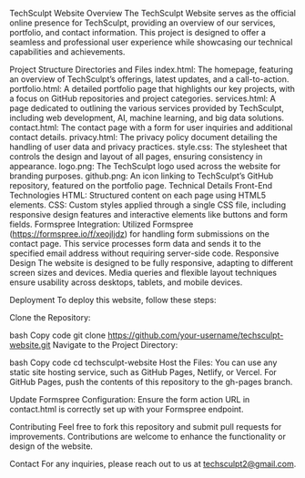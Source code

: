 TechSculpt Website
Overview
The TechSculpt Website serves as the official online presence for TechSculpt, providing an overview of our services, portfolio, and contact information. This project is designed to offer a seamless and professional user experience while showcasing our technical capabilities and achievements.

Project Structure
Directories and Files
index.html: The homepage, featuring an overview of TechSculpt’s offerings, latest updates, and a call-to-action.
portfolio.html: A detailed portfolio page that highlights our key projects, with a focus on GitHub repositories and project categories.
services.html: A page dedicated to outlining the various services provided by TechSculpt, including web development, AI, machine learning, and big data solutions.
contact.html: The contact page with a form for user inquiries and additional contact details.
privacy.html: The privacy policy document detailing the handling of user data and privacy practices.
style.css: The stylesheet that controls the design and layout of all pages, ensuring consistency in appearance.
logo.png: The TechSculpt logo used across the website for branding purposes.
github.png: An icon linking to TechSculpt’s GitHub repository, featured on the portfolio page.
Technical Details
Front-End Technologies
HTML: Structured content on each page using HTML5 elements.
CSS: Custom styles applied through a single CSS file, including responsive design features and interactive elements like buttons and form fields.
Formspree Integration: Utilized Formspree (https://formspree.io/f/xeojljdz) for handling form submissions on the contact page. This service processes form data and sends it to the specified email address without requiring server-side code.
Responsive Design
The website is designed to be fully responsive, adapting to different screen sizes and devices. Media queries and flexible layout techniques ensure usability across desktops, tablets, and mobile devices.

Deployment
To deploy this website, follow these steps:

Clone the Repository:

bash
Copy code
git clone https://github.com/your-username/techsculpt-website.git
Navigate to the Project Directory:

bash
Copy code
cd techsculpt-website
Host the Files:
You can use any static site hosting service, such as GitHub Pages, Netlify, or Vercel. For GitHub Pages, push the contents of this repository to the gh-pages branch.

Update Formspree Configuration:
Ensure the form action URL in contact.html is correctly set up with your Formspree endpoint.

Contributing
Feel free to fork this repository and submit pull requests for improvements. Contributions are welcome to enhance the functionality or design of the website.

Contact
For any inquiries, please reach out to us at techsculpt2@gmail.com.
